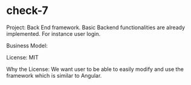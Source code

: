 # check-7
Project: Back End framework. Basic Backend functionalities are already implemented. For instance user login.

Business Model:

License: MIT

Why the License: We want user to be able to easily modify and use the framework which is similar to Angular.
